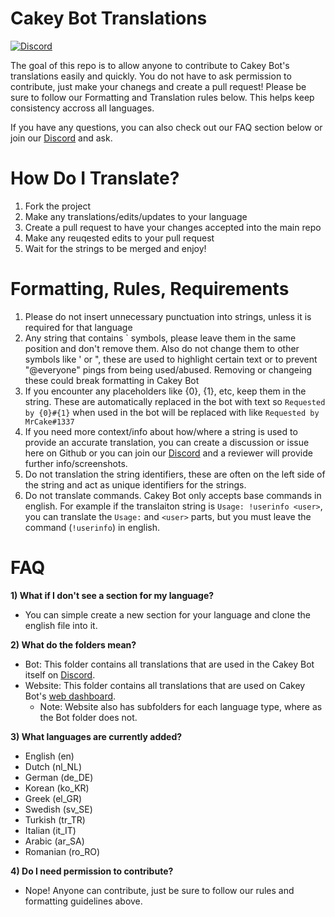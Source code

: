 # Cakey Bot Translations
[![Discord](https://discord.com/api/guilds/408424043482447872/widget.png)](https://discord.gg/Y3VdQAD)

The goal of this repo is to allow anyone to contribute to Cakey Bot's translations easily and quickly. You do not have to ask permission to contribute, just make your chanegs and create a pull request! Please be sure to follow our Formatting and Translation rules below. This helps keep consistency accross all languages. 

If you have any questions, you can also check out our FAQ section below or join our [Discord](https://discord.gg/Y3VdQAD) and ask.

# How Do I Translate?
1) Fork the project
2) Make any translations/edits/updates to your language
3) Create a pull request to have your changes accepted into the main repo
4) Make any reuqested edits to your pull request
5) Wait for the strings to be merged and enjoy!

# Formatting, Rules, Requirements
1) Please do not insert unnecessary punctuation into strings, unless it is required for that language
2) Any string that contains ` symbols, please leave them in the same position and don't remove them. Also do not change them to other symbols like ' or ", these are used to highlight certain text or to prevent "@everyone" pings from being used/abused. Removing or changeing these could break formatting in Cakey Bot
3) If you encounter any placeholders like {0}, {1}, etc, keep them in the string. These are automatically replaced in the bot with text so `Requested by {0}#{1}` when used in the bot will be replaced with like `Requested by MrCake#1337`
4) If you need more context/info about how/where a string is used to provide an accurate translation, you can create a discussion or issue here on Github or you can join our [Discord](https://discord.gg/Y3VdQAD) and a reviewer will provide further info/screenshots.
5) Do not translation the string identifiers, these are often on the left side of the string and act as unique identifiers for the strings.
6) Do not translate commands. Cakey Bot only accepts base commands in english. For example if the translaiton string is `Usage: !userinfo <user>`, you can translate the `Usage:` and `<user>` parts, but you must leave the command (`!userinfo`) in english.

# FAQ
**1) What if I don't see a section for my language?**
   - You can simple create a new section for your language and clone the english file into it.

**2) What do the folders mean?**
   - Bot: This folder contains all translations that are used in the Cakey Bot itself on [Discord](https://discord.gg/Y3VdQAD).
   - Website: This folder contains all translations that are used on Cakey Bot's [web dashboard](https://cakeybot.app/dashboard/public).
     - Note: Website also has subfolders for each language type, where as the Bot folder does not.

**3) What languages are currently added?**
   - English (en)
   - Dutch (nl_NL)
   - German (de_DE)
   - Korean (ko_KR)
   - Greek (el_GR)
   - Swedish (sv_SE)
   - Turkish (tr_TR)
   - Italian (it_IT)
   - Arabic (ar_SA)
   - Romanian (ro_RO)

**4) Do I need permission to contribute?**
   - Nope! Anyone can contribute, just be sure to follow our rules and formatting guidelines above.
